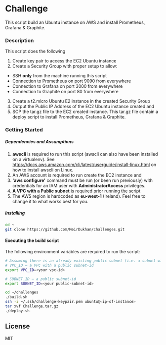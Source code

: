# Challenge

This script build an Ubuntu instance on AWS and install Prometheus, Grafana & Graphite. 

### Description 
This script does the following 
1. Create key pair to access the EC2 Ubuntu instance 
2. Create a Security Group with proper setup to allow:

  - SSH **only** from the machine running this script
  - Connection to Prometheus on port 9090 from everywhere
  - Connection to Grafana on port 3000 from everywhere
  - Connection to Graphite on port 80 from everywhere

3. Create a t2.micro Ubuntu E2 instance in the created Security Group
4. Output the Public IP Address of the EC2 Ubuntu instance created and 
5. SCP the tar.gz file to the EC2 created instance. 
This tar.gz file contain a deploy script to install Prometheus, Grafana & Graphite. 


### Getting Started 
##### Dependencies and Assumptions
1. **awscli** is required to run this script (awscli can also have been installed on a virtualenv). 
See https://docs.aws.amazon.com/cli/latest/userguide/install-linux.html on how to install awscli on Linux. 
2. An AWS account is required to run create the EC2 instance and 
3. **'aws configure'** command must be run (or been run previously) with credentials for an IAM user with **AdministratorAccess** privileges. 
4. **A VPC with a Public subnet** is required prior running the script
5. The AWS region is hardcoded as **eu-west-1** (Ireland). Feel free to change it to what works best for you. 

##### Installing 
```sh
cd ~
git clone https://github.com/MeirDukhan/challenges.git
```

#### Executing the build script

The following environment variables are required to run the script: 
```sh 
# Assuming there is an already existing public subnet (i.e. a subnet with access to Internet)
# VPC_ID – a VPC with a public subnet-id 
export VPC_ID=<your vpc-id>

# SUBNET_ID – a public subnet-id
export SUBNET_ID=<your public-subnet-id>

cd ~/challenges
./build.sh 
ssh -i ~/.ssh/challenge-keypair.pem ubuntu@<ip-of-instance> 
tar xvf Challenge.tar.gz
./deploy.sh 

```

License
----

MIT


